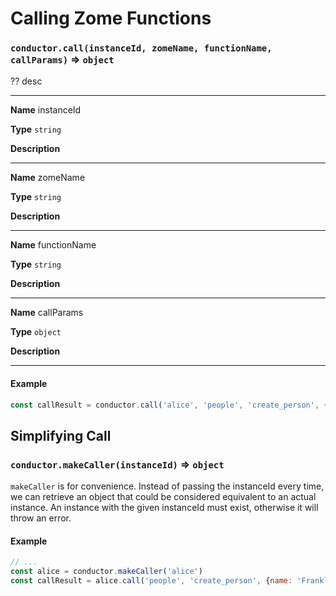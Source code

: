 # Calling Zome Functions

### `conductor.call(instanceId, zomeName, functionName, callParams)` => `object`

?? desc
___
**Name** instanceId

**Type** `string`

**Description** 
___
**Name** zomeName

**Type** `string`

**Description**
___
**Name** functionName

**Type** `string`

**Description**
___
**Name** callParams

**Type** `object`

**Description**
___

#### Example
```javascript
const callResult = conductor.call('alice', 'people', 'create_person', {name: 'Franklin'})
```

## Simplifying Call

### `conductor.makeCaller(instanceId)` => `object`

`makeCaller` is for convenience. Instead of passing the instanceId every time, we can retrieve an object that could be considered equivalent to an actual instance. An instance with the given instanceId must exist, otherwise it will throw an error.

#### Example

```javascript
// ...
const alice = conductor.makeCaller('alice')
const callResult = alice.call('people', 'create_person', {name: 'Franklin'})
```

